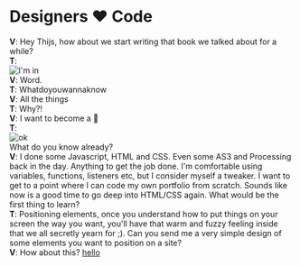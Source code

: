 # Designers ♥ Code

**V**: Hey Thijs, how about we start writing that book we talked about for a while?  
**T**:  
![I'm in](https://media.giphy.com/media/xT1XGUM8m88TVfDh5K/giphy.gif)  
**V**: Word.  
**T**: Whatdoyouwannaknow  
**V**: All the things  
**T**: Why?!  
**V**: I want to become a 🦄  
**T**:  
![ok](https://media.giphy.com/media/a3zqvrH40Cdhu/giphy.gif)  
What do you know already?  
**V**: I done some Javascript, HTML and CSS. Even some AS3 and Processing back in the day. Anything to get the job done. I'm comfortable using variables, functions, listeners etc, but I consider myself a tweaker. I want to get to a point where I can code my own portfolio from scratch. Sounds like now is a good time to go deep into HTML/CSS again. What would be the first thing to learn?  
**T**: Positioning elements, once you understand how to put things on your screen the way you want, you'll have that warm and fuzzy feeling inside that we all secretly yearn for ;). Can you send me a very simple design of some elements you want to position on a site?  
**V**: How about this?
[hello](/img/example-1@2x.png)
